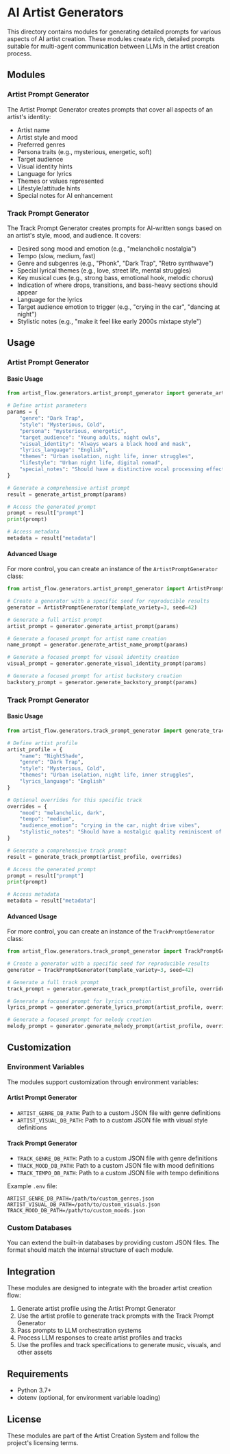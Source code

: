 # AI Artist Generators

This directory contains modules for generating detailed prompts for various aspects of AI artist creation. These modules create rich, detailed prompts suitable for multi-agent communication between LLMs in the artist creation process.

## Modules

### Artist Prompt Generator

The Artist Prompt Generator creates prompts that cover all aspects of an artist's identity:

- Artist name
- Artist style and mood
- Preferred genres
- Persona traits (e.g., mysterious, energetic, soft)
- Target audience
- Visual identity hints
- Language for lyrics
- Themes or values represented
- Lifestyle/attitude hints
- Special notes for AI enhancement

### Track Prompt Generator

The Track Prompt Generator creates prompts for AI-written songs based on an artist's style, mood, and audience. It covers:

- Desired song mood and emotion (e.g., "melancholic nostalgia")
- Tempo (slow, medium, fast)
- Genre and subgenres (e.g., "Phonk", "Dark Trap", "Retro synthwave")
- Special lyrical themes (e.g., love, street life, mental struggles)
- Key musical cues (e.g., strong bass, emotional hook, melodic chorus)
- Indication of where drops, transitions, and bass-heavy sections should appear
- Language for the lyrics
- Target audience emotion to trigger (e.g., "crying in the car", "dancing at night")
- Stylistic notes (e.g., "make it feel like early 2000s mixtape style")

## Usage

### Artist Prompt Generator

#### Basic Usage

```python
from artist_flow.generators.artist_prompt_generator import generate_artist_prompt

# Define artist parameters
params = {
    "genre": "Dark Trap",
    "style": "Mysterious, Cold",
    "persona": "mysterious, energetic",
    "target_audience": "Young adults, night owls",
    "visual_identity": "Always wears a black hood and mask",
    "lyrics_language": "English",
    "themes": "Urban isolation, night life, inner struggles",
    "lifestyle": "Urban night life, digital nomad",
    "special_notes": "Should have a distinctive vocal processing effect"
}

# Generate a comprehensive artist prompt
result = generate_artist_prompt(params)

# Access the generated prompt
prompt = result["prompt"]
print(prompt)

# Access metadata
metadata = result["metadata"]
```

#### Advanced Usage

For more control, you can create an instance of the `ArtistPromptGenerator` class:

```python
from artist_flow.generators.artist_prompt_generator import ArtistPromptGenerator

# Create a generator with a specific seed for reproducible results
generator = ArtistPromptGenerator(template_variety=3, seed=42)

# Generate a full artist prompt
artist_prompt = generator.generate_artist_prompt(params)

# Generate a focused prompt for artist name creation
name_prompt = generator.generate_artist_name_prompt(params)

# Generate a focused prompt for visual identity creation
visual_prompt = generator.generate_visual_identity_prompt(params)

# Generate a focused prompt for artist backstory creation
backstory_prompt = generator.generate_backstory_prompt(params)
```

### Track Prompt Generator

#### Basic Usage

```python
from artist_flow.generators.track_prompt_generator import generate_track_prompt

# Define artist profile
artist_profile = {
    "name": "NightShade",
    "genre": "Dark Trap",
    "style": "Mysterious, Cold",
    "themes": "Urban isolation, night life, inner struggles",
    "lyrics_language": "English"
}

# Optional overrides for this specific track
overrides = {
    "mood": "melancholic, dark",
    "tempo": "medium",
    "audience_emotion": "crying in the car, night drive vibes",
    "stylistic_notes": "Should have a nostalgic quality reminiscent of early 2000s mixtape style"
}

# Generate a comprehensive track prompt
result = generate_track_prompt(artist_profile, overrides)

# Access the generated prompt
prompt = result["prompt"]
print(prompt)

# Access metadata
metadata = result["metadata"]
```

#### Advanced Usage

For more control, you can create an instance of the `TrackPromptGenerator` class:

```python
from artist_flow.generators.track_prompt_generator import TrackPromptGenerator

# Create a generator with a specific seed for reproducible results
generator = TrackPromptGenerator(template_variety=3, seed=42)

# Generate a full track prompt
track_prompt = generator.generate_track_prompt(artist_profile, overrides)

# Generate a focused prompt for lyrics creation
lyrics_prompt = generator.generate_lyrics_prompt(artist_profile, overrides)

# Generate a focused prompt for melody creation
melody_prompt = generator.generate_melody_prompt(artist_profile, overrides)
```

## Customization

### Environment Variables

The modules support customization through environment variables:

#### Artist Prompt Generator
- `ARTIST_GENRE_DB_PATH`: Path to a custom JSON file with genre definitions
- `ARTIST_VISUAL_DB_PATH`: Path to a custom JSON file with visual style definitions

#### Track Prompt Generator
- `TRACK_GENRE_DB_PATH`: Path to a custom JSON file with genre definitions
- `TRACK_MOOD_DB_PATH`: Path to a custom JSON file with mood definitions
- `TRACK_TEMPO_DB_PATH`: Path to a custom JSON file with tempo definitions

Example `.env` file:
```
ARTIST_GENRE_DB_PATH=/path/to/custom_genres.json
ARTIST_VISUAL_DB_PATH=/path/to/custom_visuals.json
TRACK_MOOD_DB_PATH=/path/to/custom_moods.json
```

### Custom Databases

You can extend the built-in databases by providing custom JSON files. The format should match the internal structure of each module.

## Integration

These modules are designed to integrate with the broader artist creation flow:

1. Generate artist profile using the Artist Prompt Generator
2. Use the artist profile to generate track prompts with the Track Prompt Generator
3. Pass prompts to LLM orchestration systems
4. Process LLM responses to create artist profiles and tracks
5. Use the profiles and track specifications to generate music, visuals, and other assets

## Requirements

- Python 3.7+
- dotenv (optional, for environment variable loading)

## License

These modules are part of the Artist Creation System and follow the project's licensing terms.
